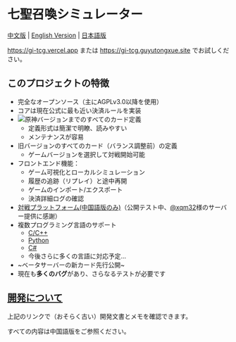 # 七聖召喚シミュレーター

[中文版](./README.md)  | [English Version](./README.en.md) | [日本語版](./README.jp.md)

https://gi-tcg.vercel.app または https://gi-tcg.guyutongxue.site でお試しください。

## このプロジェクトの特徴

- 完全なオープンソース（主にAGPLv3.0以降を使用）
- コアは現在公式に最も近い決済ルールを実装
- ![原神バージョン](https://img.shields.io/badge/dynamic/json?url=https%3A%2F%2Fgi.xqm32.org%2Fapi%2Fversion&query=%24.currentGameVersion&label=Genshin%20Impact)までのすべてのカード定義
  - 定義形式は簡潔で明瞭、読みやすい
  - メンテナンスが容易
- 旧バージョンのすべてのカード（バランス調整前）の定義
  - ゲームバージョンを選択して対戦開始可能
- フロントエンド機能：
  - ゲーム可視化とローカルシミュレーション
  - 履歴の追跡（リプレイ）と途中再開
  - ゲームのインポート/エクスポート
  - 決済詳細ログの確認
- [対戦プラットフォーム(中国語版のみ)](https://gi.xqm32.org)（公開テスト中、[@xqm32](https://github.com/xqm32)様のサーバー提供に感謝）
- 複数プログラミング言語のサポート
  - [C/C++](./packages/cbinding/)
  - [Python](./packages/pybinding/)
  - [C#](./packages/csbinding/)
  - 今後さらに多くの言語に対応予定…
- ~ベータサーバーの新カード先行公開~
- 現在も**多くのバグ**があり、さらなるテストが必要です

## [開発について](./docs/development/README.md)

上記のリンクで（おそらく古い）開発文書とメモを確認できます。

すべての内容は中国語版をご参照ください。